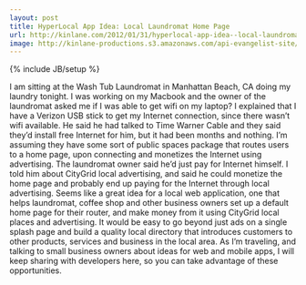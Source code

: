 ```yaml
---
layout: post
title: HyperLocal App Idea: Local Laundromat Home Page
url: http://kinlane.com/2012/01/31/hyperlocal-app-idea--local-laundromat-home-page/
image: http://kinlane-productions.s3.amazonaws.com/api-evangelist-site/blog/laundromat.JPG
---
```

{% include JB/setup %}
<p>
     I am sitting at the Wash Tub Laundromat in Manhattan Beach, CA doing my laundry tonight. I was working on my Macbook and the owner of the laundromat asked me if I was able to get wifi on my laptop? I explained that I have a Verizon USB stick to get my Internet connection, since there wasn’t wifi available. He said he had talked to Time Warner Cable and they said they’d install free Internet for him, but it had been months and nothing. I’m assuming they have some sort of public spaces package that routes users to a home page, upon connecting and monetizes the Internet using advertising. The laundromat owner said he’d just pay for Internet himself. I told him about CityGrid local advertising, and said he could monetize the home page and probably end up paying for the Internet through local advertising. Seems like a great idea for a local web application, one that helps laundromat, coffee shop and other business owners set up a default home page for their router, and make money from it using CityGrid local places and advertising. It would be easy to go beyond just ads on a single splash page and build a quality local directory that introduces customers to other products, services and business in the local area. As I’m traveling, and talking to small business owners about ideas for web and mobile apps, I will keep sharing with developers here, so you can take advantage of these opportunities.
</p>